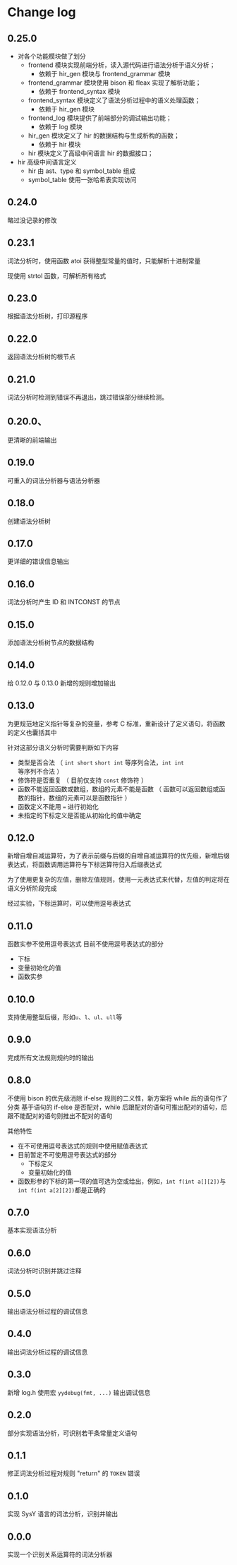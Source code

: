 # Change log

## 0.25.0

- 对各个功能模块做了划分
  - frontend 模块实现前端分析，读入源代码进行语法分析于语义分析；
    - 依赖于 hir_gen 模块与 frontend_grammar 模块
  - frontend_grammar 模块使用 bison 和 fleax 实现了解析功能；
    - 依赖于 frontend_syntax 模块
  - frontend_syntax 模块定义了语法分析过程中的语义处理函数；
    - 依赖于 hir_gen 模块
  - frontend_log 模块提供了前端部分的调试输出功能；
    - 依赖于 log 模块
  - hir_gen 模块定义了 hir 的数据结构与生成析构的函数；
    - 依赖于 hir 模块
  - hir 模块定义了高级中间语言 hir 的数据接口；
- hir 高级中间语言定义
  - hir 由 ast、type 和 symbol_table 组成
  - symbol_table 使用一张哈希表实现访问

## 0.24.0

略过没记录的修改

## 0.23.1

词法分析时，使用函数 atoi 获得整型常量的值时，只能解析十进制常量

现使用 strtol 函数，可解析所有格式

## 0.23.0

根据语法分析树，打印源程序

## 0.22.0

返回语法分析树的根节点

## 0.21.0

词法分析时检测到错误不再退出，跳过错误部分继续检测。

## 0.20.0、

更清晰的前端输出

## 0.19.0

可重入的词法分析器与语法分析器

## 0.18.0

创建语法分析树

## 0.17.0

更详细的错误信息输出

## 0.16.0

词法分析时产生 ID 和 INTCONST 的节点

## 0.15.0

添加语法分析树节点的数据结构

## 0.14.0

给 0.12.0 与 0.13.0 新增的规则增加输出

## 0.13.0

为更规范地定义指针等复杂的变量，参考 C 标准，重新设计了定义语句，将函数的定义也囊括其中

针对这部分语义分析时需要判断如下内容

- 类型是否合法 （ `int short` `short int` 等序列合法，`int int` 等序列不合法 ）
- 修饰符是否重复 （ 目前仅支持 `const` 修饰符 ）
- 函数不能返回函数或数组，数组的元素不能是函数 （ 函数可以返回数组或函数的指针，数组的元素可以是函数指针 ）
- 函数定义不能用 `=` 进行初始化
- 未指定的下标定义是否能从初始化的值中确定

## 0.12.0

新增自增自减运算符，为了表示前缀与后缀的自增自减运算符的优先级，新增后缀表达式，将函数调用运算符与下标运算符归入后缀表达式

为了使用更复杂的左值，删除左值规则，使用一元表达式来代替，左值的判定将在语义分析阶段完成

经过实验，下标运算时，可以使用逗号表达式

## 0.11.0

函数实参不使用逗号表达式
目前不使用逗号表达式的部分

- 下标
- 变量初始化的值
- 函数实参

## 0.10.0

支持使用整型后缀，形如`u`、`l`、`ul`、`ull`等

## 0.9.0

完成所有文法规则规约时的输出

## 0.8.0

不使用 bison 的优先级消除 if-else 规则的二义性，新方案将 while 后的语句作了分类
基于语句的 if-else 是否配对，while 后跟配对的语句可推出配对的语句，后跟不能配对的语句则推出不配对的语句

其他特性

- 在不可使用逗号表达式的规则中使用赋值表达式
- 目前暂定不可使用逗号表达式的部分
  - 下标定义
  - 变量初始化的值
- 函数形参的下标的第一项的值可选为空或给出，例如，`int f(int a[][2])`与`int f(int a[2][2])`都是正确的

## 0.7.0

基本实现语法分析

## 0.6.0

词法分析时识别并跳过注释

## 0.5.0

输出语法分析过程的调试信息

## 0.4.0

输出词法分析过程的调试信息

## 0.3.0

新增 log.h 使用宏 `yydebug(fmt, ...)` 输出调试信息

## 0.2.0

部分实现语法分析，可识别若干条常量定义语句

## 0.1.1

修正词法分析过程对规则 "return" 的 `TOKEN` 错误

## 0.1.0

实现 SysY 语言的词法分析，识别并输出

## 0.0.0

实现一个识别关系运算符的词法分析器
